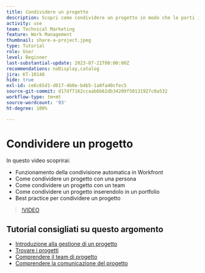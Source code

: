 ```yaml
---
title: Condividere un progetto
description: Scopri come condividere un progetto in modo che le parti interessate e gli altri utenti interessati possano avere visibilità sul lavoro che viene svolto utilizzando  [!DNL  Workfront].
activity: use
team: Technical Marketing
feature: Work Management
thumbnail: share-a-project.jpeg
type: Tutorial
role: User
level: Beginner
last-substantial-update: 2023-07-21T00:00:00Z
recommendations: noDisplay,catalog
jira: KT-10148
hide: true
exl-id: ce6c65d1-d017-4b0e-b4b5-1a0fa40cfec5
source-git-commit: d17df7162ccaab6b62db34209f50131927c0a532
workflow-type: tm+mt
source-wordcount: '93'
ht-degree: 100%

---
```



# Condividere un progetto

In questo video scoprirai:

* Funzionamento della condivisione automatica in Workfront
* Come condividere un progetto con una persona
* Come condividere un progetto con un team
* Come condividere un progetto inserendolo in un portfolio
* Best practice per condividere un progetto

>[!VIDEO](https://video.tv.adobe.com/v/3423149/?quality=12&learn=on&enablevpops&captions=ita)

## Tutorial consigliati su questo argomento

* [Introduzione alla gestione di un progetto](/help/manage-work/projects/getting-started-manage-a-project.md)
* [Trovare i progetti](/help/manage-work/projects/find-projects.md)
* [Comprendere il team di progetto](/help/manage-work/projects/understand-the-project-team.md)
* [Comprendere la comunicazione del progetto](/help/manage-work/projects/understand-project-communication.md)
